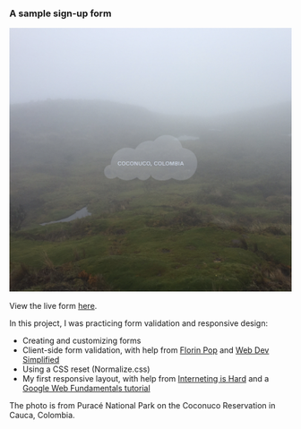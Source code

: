 ### A sample sign-up form

<img src="https://github.com/xewar/projectThumbnails/blob/a3ad91572f9a25bf4972a00aa5857bdd39ca5185/signupForm.png" width="600">

View the live form [here](https://xewar.github.io/sign-up-form/).

In this project, I was practicing form validation and responsive design:
+ Creating and customizing forms
+ Client-side form validation, with help from [Florin Pop](https://www.youtube.com/watch?v=rsd4FNGTRBw) and [Web Dev Simplified](https://www.youtube.com/watch?v=In0nB0ABaUk)
+ Using a CSS reset (Normalize.css)
+ My first responsive layout, with help from [Interneting is Hard](https://www.internetingishard.com/html-and-css/responsive-design/#mobile-first-development) and a [Google Web Fundamentals tutorial](https://developers.google.com/web/fundamentals/design-and-ux/responsive/patterns?hl=en)

The photo is from Puracé National Park on the Coconuco Reservation in Cauca, Colombia.
